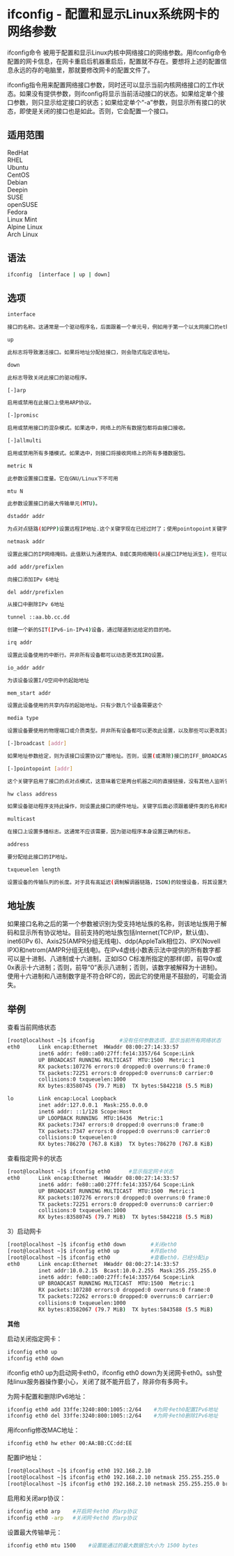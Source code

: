 # ifconfig - 配置和显示Linux系统网卡的网络参数

ifconfig命令 被用于配置和显示Linux内核中网络接口的网络参数。用ifconfig命令配置的网卡信息，在网卡重启后机器重启后，配置就不存在。要想将上述的配置信息永远的存的电脑里，那就要修改网卡的配置文件了。

ifconfig指令用来配置网络接口参数，同时还可以显示当前内核网络接口的工作状态。如果没有提供参数，则ifconfig将显示当前活动接口的状态。如果给定单个接口参数，则只显示给定接口的状态；如果给定单个“-a”参数，则显示所有接口的状态，即使是关闭的接口也是如此。否则，它会配置一个接口。

## 适用范围

<!-- <div class="svg linux">Linux</div> -->
<div class="svg redhat">RedHat</div>
<div class="svg rhel">RHEL</div>
<div class="svg ubuntu">Ubuntu</div>
<div class="svg centos">CentOS</div>
<div class="svg debian">Debian</div>
<div class="svg deepin">Deepin</div>
<div class="svg suse">SUSE</div>
<div class="svg opensuse">openSUSE</div>
<div class="svg fedora">Fedora</div>
<div class="svg linuxmint">Linux Mint</div>
<!-- <div class="svg mxlinux">MX Linux</div> -->
<div class="svg alpinelinux">Alpine Linux</div>
<div class="svg archlinux">Arch Linux</div>

## 语法

``` bash
ifconfig  [interface | up | down]
```

## 选项

``` bash
interface

接口的名称。这通常是一个驱动程序名，后面跟着一个单元号，例如用于第一个以太网接口的eth0。

up

此标志将导致激活接口。如果将地址分配给接口，则会隐式指定该地址。

down

此标志导致关闭此接口的驱动程序。

[-]arp

启用或禁用在此接口上使用ARP协议。

[-]promisc

启用或禁用接口的混杂模式。如果选中，网络上的所有数据包都将由接口接收。

[-]allmulti

启用或禁用所有多播模式。如果选中，则接口将接收网络上的所有多播数据包。

metric N

此参数设置接口度量。它在GNU/Linux下不可用

mtu N

此参数设置接口的最大传输单元(MTU)。

dstaddr addr

为点对点链路(如PPP)设置远程IP地址.这个关键字现在已经过时了；使用pointopoint关键字代替。

netmask addr

设置此接口的IP网络掩码。此值默认为通常的A、B或C类网络掩码(从接口IP地址派生)，但可以设置为任何值。

add addr/prefixlen

向接口添加IPv 6地址

del addr/prefixlen

从接口中删除IPv 6地址

tunnel ::aa.bb.cc.dd

创建一个新的SIT(IPv6-in-IPv4)设备，通过隧道到达给定的目的地。

irq addr

设置此设备使用的中断行。并非所有设备都可以动态更改其IRQ设置。

io_addr addr

为该设备设置I/O空间中的起始地址

mem_start addr

设置此设备使用的共享内存的起始地址。只有少数几个设备需要这个

media type

设置设备要使用的物理端口或介质类型。并非所有设备都可以更改此设置，以及那些可以更改其支持的值的设备。典型的类型值是10 base 2(细以太网)、10 base T(双绞线10 Mbps以太网)、AUI(外收发信机)等。驱动的特殊介质类型可以用来告诉驱动对媒体进行自动感知。同样，并不是所有的驱动都能做到这一点。

[-]broadcast [addr]

如果地址参数给定，则为该接口设置协议广播地址。否则，设置(或清除)接口的IFF_BROADCAST标志。

[-]pointopoint [addr]

这个关键字启用了接口的点对点模式，这意味着它是两台机器之间的直接链接，没有其他人监听它。如果地址参数也给出了，就像过时的dstaddr关键字一样，设置链接另一端的协议地址。否则，设置或清除接口的IFF_POINTOPOINT标志。

hw class address

如果设备驱动程序支持此操作，则设置此接口的硬件地址。关键字后面必须跟着硬件类的名称和相当于硬件地址的可打印的ASCII。目前支持的硬件类包括ether (以太网)、ax25(AMPRAX.25)、ARCnet和netrom(AMPR NET/ROM)。

multicast

在接口上设置多播标志。这通常不应该需要，因为驱动程序本身设置正确的标志。

address

要分配给此接口的IP地址。

txqueuelen length

设置设备的传输队列的长度。对于具有高延迟(调制解调器链路，ISDN)的较慢设备，将其设置为小值是有用的，以防止快速批量传输过多地干扰诸如telnet之类的交互通信。
```
## 地址族
如果接口名称之后的第一个参数被识别为受支持地址族的名称，则该地址族用于解码和显示所有协议地址。目前支持的地址族包括Internet(TCP/IP，默认值)、inet6(IPv 6)、Axis25(AMPR分组无线电)、ddp(AppleTalk相位2)、IPX(Novell IPX)和netrom(AMPR分组无线电)。在IPv4虚线小数表示法中提供的所有数字都可以是十进制、八进制或十六进制，正如ISO C标准所指定的那样(即，前导0x或0x表示十六进制；否则，前导“0”表示八进制；否则，该数字被解释为十进制)。使用十六进制和八进制数字是不符合RFC的，因此它的使用是不鼓励的，可能会消失。
## 举例
查看当前网络状态
``` bash
[root@localhost ~]$ ifconfig        #没有任何参数选项，显示当前所有网络状态
eth0      Link encap:Ethernet  HWaddr 08:00:27:14:33:57 
          inet6 addr: fe80::a00:27ff:fe14:3357/64 Scope:Link
          UP BROADCAST RUNNING MULTICAST  MTU:1500  Metric:1
          RX packets:107276 errors:0 dropped:0 overruns:0 frame:0
          TX packets:72251 errors:0 dropped:0 overruns:0 carrier:0
          collisions:0 txqueuelen:1000
          RX bytes:83580745 (79.7 MiB)  TX bytes:5842218 (5.5 MiB) 

lo        Link encap:Local Loopback 
          inet addr:127.0.0.1  Mask:255.0.0.0
          inet6 addr: ::1/128 Scope:Host
          UP LOOPBACK RUNNING  MTU:16436  Metric:1
          RX packets:7347 errors:0 dropped:0 overruns:0 frame:0
          TX packets:7347 errors:0 dropped:0 overruns:0 carrier:0
          collisions:0 txqueuelen:0
          RX bytes:786270 (767.8 KiB)  TX bytes:786270 (767.8 KiB)
```
查看指定网卡的状态
``` bash
[root@localhost ~]$ ifconfig eth0      #显示指定网卡状态
eth0      Link encap:Ethernet  HWaddr 08:00:27:14:33:57 
          inet6 addr: fe80::a00:27ff:fe14:3357/64 Scope:Link
          UP BROADCAST RUNNING MULTICAST  MTU:1500  Metric:1
          RX packets:107276 errors:0 dropped:0 overruns:0 frame:0
          TX packets:72251 errors:0 dropped:0 overruns:0 carrier:0
          collisions:0 txqueuelen:1000
          RX bytes:83580745 (79.7 MiB)  TX bytes:5842218 (5.5 MiB)
```
3）启动网卡
``` bash
[root@localhost ~]$ ifconfig eth0 down        #关闭eth0
[root@localhost ~]$ ifconfig eth0 up          #开启eth0
[root@localhost ~]$ ifconfig eth0             #查看eth0，已经分配ip
eth0      Link encap:Ethernet  HWaddr 08:00:27:14:33:57 
          inet addr:10.0.2.15  Bcast:10.0.2.255  Mask:255.255.255.0
          inet6 addr: fe80::a00:27ff:fe14:3357/64 Scope:Link
          UP BROADCAST RUNNING MULTICAST  MTU:1500  Metric:1
          RX packets:107280 errors:0 dropped:0 overruns:0 frame:0
          TX packets:72262 errors:0 dropped:0 overruns:0 carrier:0
          collisions:0 txqueuelen:1000
          RX bytes:83582067 (79.7 MiB)  TX bytes:5843588 (5.5 MiB)
```

**其他**

启动关闭指定网卡：
``` bash
ifconfig eth0 up
ifconfig eth0 down
```
ifconfig eth0 up为启动网卡eth0，ifconfig eth0 down为关闭网卡eth0。ssh登陆linux服务器操作要小心，关闭了就不能开启了，除非你有多网卡。

为网卡配置和删除IPv6地址：
``` bash
ifconfig eth0 add 33ffe:3240:800:1005::2/64    #为网卡eth0配置IPv6地址
ifconfig eth0 del 33ffe:3240:800:1005::2/64    #为网卡eth0删除IPv6地址
```
用ifconfig修改MAC地址：
``` bash
ifconfig eth0 hw ether 00:AA:BB:CC:dd:EE
```
配置IP地址：
``` bash
[root@localhost ~]$ ifconfig eth0 192.168.2.10
[root@localhost ~]$ ifconfig eth0 192.168.2.10 netmask 255.255.255.0
[root@localhost ~]$ ifconfig eth0 192.168.2.10 netmask 255.255.255.0 broadcast 192.168.2.255
```
启用和关闭arp协议：
``` bash
ifconfig eth0 arp    #开启网卡eth0 的arp协议
ifconfig eth0 -arp   #关闭网卡eth0 的arp协议
```
设置最大传输单元：
``` bash
ifconfig eth0 mtu 1500    #设置能通过的最大数据包大小为 1500 bytes
```